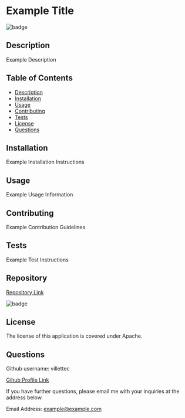 
# Example Title

![badge](https://img.shields.io/badge/license-Apache-blue)

## Description
Example Description

## Table of Contents
- [ Description ](#Description)
- [ Installation ](#Installation)
- [ Usage ](#Usage)
- [ Contributing ](#Contributing)
- [ Tests ](#Tests)
- [ License ](#License)
- [ Questions ](#Questions)

## Installation
Example Installation Instructions

## Usage
Example Usage Information

## Contributing
Example Contribution Guidelines

## Tests
Example Test Instructions

## Repository
[Repository Link](https://github.com/villettec/M9C-Readme_Generator)

![badge](https://img.shields.io/github/commit-activity/m/villettec/M9C-Readme_Generator)

## License
The license of this application is covered under Apache.

## Questions
Github username: villettec

[Gihub Profile Link](https://github.com/villettec)

If you have further questions, please email me with your inquiries at the address below.

Email Address: example@example.com
